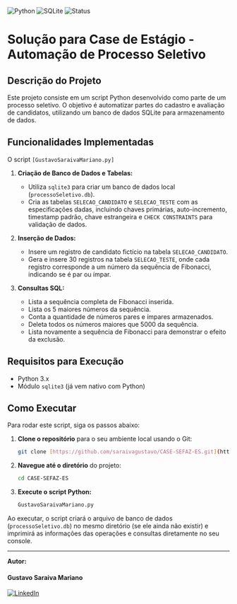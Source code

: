 ![Python](https://img.shields.io/badge/Language-Python-blue.svg)
![SQLite](https://img.shields.io/badge/Database-SQLite-003B57.svg?style=flat&logo=sqlite)
![Status](https://img.shields.io/badge/Status-Completed-brightgreen.svg)

# Solução para Case de Estágio - Automação de Processo Seletivo

## Descrição do Projeto

Este projeto consiste em um script Python desenvolvido como parte de um processo seletivo. O objetivo é automatizar partes do cadastro e avaliação de candidatos, utilizando um banco de dados SQLite para armazenamento de dados.

## Funcionalidades Implementadas

O script `[GustavoSaraivaMariano.py]` 

1.  **Criação de Banco de Dados e Tabelas:**
    * Utiliza `sqlite3` para criar um banco de dados local (`processoSeletivo.db`).
    * Cria as tabelas `SELECAO_CANDIDATO` e `SELECAO_TESTE` com as especificações dadas, incluindo chaves primárias, auto-incremento, timestamp padrão, chave estrangeira e `CHECK CONSTRAINTS` para validação de dados.

2.  **Inserção de Dados:**
    * Insere um registro de candidato fictício na tabela `SELECAO_CANDIDATO`.
    * Gera e insere 30 registros na tabela `SELECAO_TESTE`, onde cada registro corresponde a um número da sequência de Fibonacci, indicando se é par ou ímpar.

3.  **Consultas SQL:**
    * Lista a sequência completa de Fibonacci inserida.
    * Lista os 5 maiores números da sequência.
    * Conta a quantidade de números pares e ímpares armazenados.
    * Deleta todos os números maiores que 5000 da sequência.
    * Lista novamente a sequência de Fibonacci para demonstrar o efeito da exclusão.

## Requisitos para Execução

* Python 3.x
* Módulo `sqlite3` (já vem nativo com Python)

## Como Executar

Para rodar este script, siga os passos abaixo:

1.  **Clone o repositório** para o seu ambiente local usando o Git:
    ```bash
    git clone [https://github.com/saraivagustavo/CASE-SEFAZ-ES.git](https://github.com/saraivagustavo/CASE-SEFAZ-ES.git)
    ```

2.  **Navegue até o diretório** do projeto:
    ```bash
    cd CASE-SEFAZ-ES
    ```

3.  **Execute o script Python:**
    ```bash
    GustavoSaraivaMariano.py
    ```
Ao executar, o script criará o arquivo de banco de dados (`processoSeletivo.db`) no mesmo diretório (se ele ainda não existir) e imprimirá as informações das operações e consultas diretamente no seu console.

---

**Autor:**
#### Gustavo Saraiva Mariano
[![LinkedIn](https://img.shields.io/badge/linkedin-blue?style=for-the-badge&logo=linkedin)](https://www.linkedin.com/in/gustavo-saraiva-mariano/)
